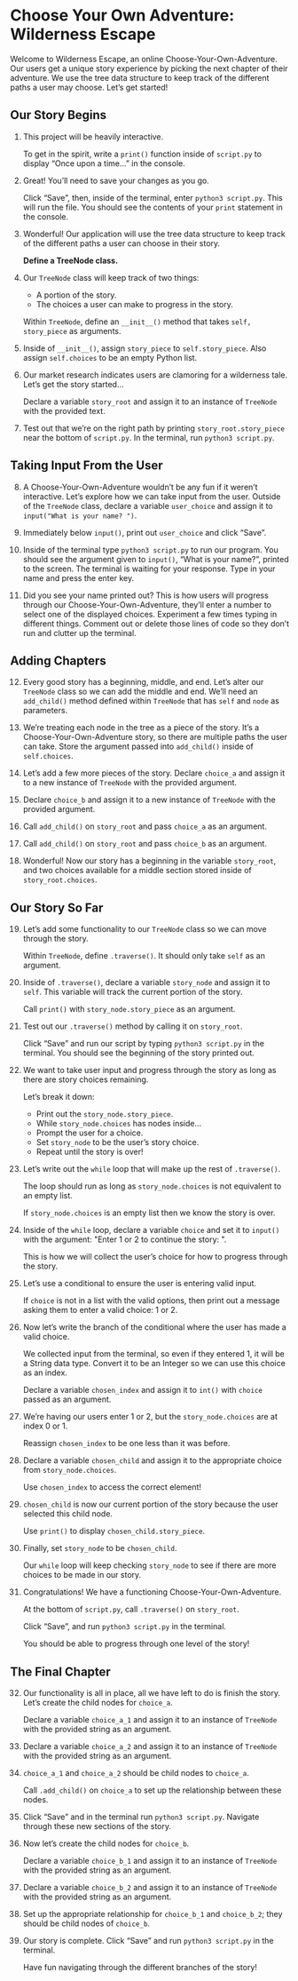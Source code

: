 # Choose Your Own Adventure: Wilderness Escape

Welcome to Wilderness Escape, an online Choose-Your-Own-Adventure. Our users get a unique story experience by picking the next chapter of their adventure. We use the tree data structure to keep track of the different paths a user may choose. Let’s get started!

## Our Story Begins

1. This project will be heavily interactive.

   To get in the spirit, write a `print()` function inside of `script.py` to display “Once upon a time…” in the console.

2. Great! You’ll need to save your changes as you go.

   Click “Save”, then, inside of the terminal, enter `python3 script.py`. This will run the file. You should see the contents of your `print` statement in the console.

3. Wonderful! Our application will use the tree data structure to keep track of the different paths a user can choose in their story.

   **Define a TreeNode class.**

4. Our `TreeNode` class will keep track of two things:
   - A portion of the story.
   - The choices a user can make to progress in the story.

   Within `TreeNode`, define an `__init__()` method that takes `self, story_piece` as arguments.

5. Inside of `__init__()`, assign `story_piece` to `self.story_piece`. Also assign `self.choices` to be an empty Python list.

6. Our market research indicates users are clamoring for a wilderness tale. Let’s get the story started…

   Declare a variable `story_root` and assign it to an instance of `TreeNode` with the provided text.

7. Test out that we’re on the right path by printing `story_root.story_piece` near the bottom of `script.py`. In the terminal, run `python3 script.py`.

## Taking Input From the User

8. A Choose-Your-Own-Adventure wouldn’t be any fun if it weren’t interactive. Let’s explore how we can take input from the user. Outside of the `TreeNode` class, declare a variable `user_choice` and assign it to `input("What is your name? ")`.

9. Immediately below `input()`, print out `user_choice` and click “Save”.

10. Inside of the terminal type `python3 script.py` to run our program. You should see the argument given to `input()`, “What is your name?”, printed to the screen. The terminal is waiting for your response. Type in your name and press the enter key.

11. Did you see your name printed out? This is how users will progress through our Choose-Your-Own-Adventure, they’ll enter a number to select one of the displayed choices. Experiment a few times typing in different things. Comment out or delete those lines of code so they don’t run and clutter up the terminal.

## Adding Chapters

12. Every good story has a beginning, middle, and end. Let’s alter our `TreeNode` class so we can add the middle and end. We’ll need an `add_child()` method defined within `TreeNode` that has `self` and `node` as parameters.

13. We’re treating each node in the tree as a piece of the story. It’s a Choose-Your-Own-Adventure story, so there are multiple paths the user can take. Store the argument passed into `add_child()` inside of `self.choices`.

14. Let’s add a few more pieces of the story. Declare `choice_a` and assign it to a new instance of `TreeNode` with the provided argument.

15. Declare `choice_b` and assign it to a new instance of `TreeNode` with the provided argument.

16. Call `add_child()` on `story_root` and pass `choice_a` as an argument.

17. Call `add_child()` on `story_root` and pass `choice_b` as an argument.

18. Wonderful! Now our story has a beginning in the variable `story_root`, and two choices available for a middle section stored inside of `story_root.choices`.

## Our Story So Far

19. Let’s add some functionality to our `TreeNode` class so we can move through the story.

    Within `TreeNode`, define `.traverse()`. It should only take `self` as an argument.

20. Inside of `.traverse()`, declare a variable `story_node` and assign it to `self`. This variable will track the current portion of the story.

    Call `print()` with `story_node.story_piece` as an argument.

21. Test out our `.traverse()` method by calling it on `story_root`.

    Click “Save” and run our script by typing `python3 script.py` in the terminal. You should see the beginning of the story printed out.

22. We want to take user input and progress through the story as long as there are story choices remaining.

    Let’s break it down:

    - Print out the `story_node.story_piece`.
    - While `story_node.choices` has nodes inside…
    - Prompt the user for a choice.
    - Set `story_node` to be the user’s story choice.
    - Repeat until the story is over!

23. Let’s write out the `while` loop that will make up the rest of `.traverse()`.

    The loop should run as long as `story_node.choices` is not equivalent to an empty list.

    If `story_node.choices` is an empty list then we know the story is over.

24. Inside of the `while` loop, declare a variable `choice` and set it to `input()` with the argument: "Enter 1 or 2 to continue the story: ".

    This is how we will collect the user’s choice for how to progress through the story.

25. Let’s use a conditional to ensure the user is entering valid input.

    If `choice` is not in a list with the valid options, then print out a message asking them to enter a valid choice: 1 or 2.

26. Now let’s write the branch of the conditional where the user has made a valid choice.

    We collected input from the terminal, so even if they entered 1, it will be a String data type. Convert it to be an Integer so we can use this choice as an index.

    Declare a variable `chosen_index` and assign it to `int()` with `choice` passed as an argument.

27. We’re having our users enter 1 or 2, but the `story_node.choices` are at index 0 or 1.

    Reassign `chosen_index` to be one less than it was before.

28. Declare a variable `chosen_child` and assign it to the appropriate choice from `story_node.choices`.

    Use `chosen_index` to access the correct element!

29. `chosen_child` is now our current portion of the story because the user selected this child node.

    Use `print()` to display `chosen_child.story_piece`.

30. Finally, set `story_node` to be `chosen_child`.

    Our `while` loop will keep checking `story_node` to see if there are more choices to be made in our story.

31. Congratulations! We have a functioning Choose-Your-Own-Adventure.

    At the bottom of `script.py`, call `.traverse()` on `story_root`.

    Click “Save”, and run `python3 script.py` in the terminal.

    You should be able to progress through one level of the story!

## The Final Chapter

32. Our functionality is all in place, all we have left to do is finish the story. Let’s create the child nodes for `choice_a`.

    Declare a variable `choice_a_1` and assign it to an instance of `TreeNode` with the provided string as an argument.

33. Declare a variable `choice_a_2` and assign it to an instance of `TreeNode` with the provided string as an argument.

34. `choice_a_1` and `choice_a_2` should be child nodes to `choice_a`.

    Call `.add_child()` on `choice_a` to set up the relationship between these nodes.

35. Click “Save” and in the terminal run `python3 script.py`. Navigate through these new sections of the story.

36. Now let’s create the child nodes for `choice_b`.

    Declare a variable `choice_b_1` and assign it to an instance of `TreeNode` with the provided string as an argument.

37. Declare a variable `choice_b_2` and assign it to an instance of `TreeNode` with the provided string as an argument.

38. Set up the appropriate relationship for `choice_b_1` and `choice_b_2`; they should be child nodes of `choice_b`.

39. Our story is complete. Click “Save” and run `python3 script.py` in the terminal.

    Have fun navigating through the different branches of the story!